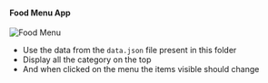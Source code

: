 #### Food Menu App





![Food Menu](./assets/food-menu.gif)

- Use the data from the `data.json` file present in this folder
- Display all the category on the top
- And when clicked on the menu the items visible should change
